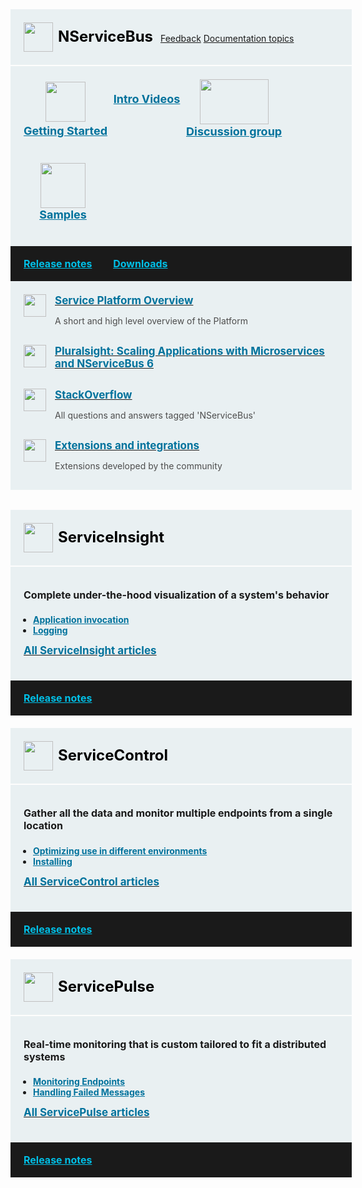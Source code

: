 <style>
.productlink {
    font-size: 24px;
    font-weight: bold;
    color: black;
    margin: 8px;
    display: inline-block;
}
.block.black a,
.block.middle a,
.productcolumn a {
  color: inherit;
}
.block {
  width: 100%;
  background-color: rgb(233, 240, 242);
  padding: 21px;
  margin-bottom: 2px;
  display: inline-block;
}
.block.top img,
.productcolumn img {
  float: left;
}
.block.black img {
  float: inherit;
}
.block.middle .ic {
  min-width: 25%;
  float: left;
  text-align: center;
  font-size: 18px;
  font-weight: bold;
  color: rgb(0, 114, 156);
}
.block.black {
  margin-top: -2px;
  margin-bottom: 0px;
  width: 100%;
  clear: both;
  background-color: rgb(26, 26, 26);
  font-size: 16px;
  font-weight: bold;
  padding-top: 13px;
  padding-bottom: 13px;
  line-height: 30px;
}
span.blue {
  color: rgb(0, 191, 230);
  padding-right: 30px;
  display: inline-block;
}
.block.black span img {
  padding-left: 0px;
  padding-right: 5px;
  margin-top: -3px;
}
.productcolumn .black {
  font-size: 14px;
}
.block h3 {
  font-weight: bold;
  font-size: 17px !important;
  margin-top: 0px;
  margin-bottom: 0px;
  color: rgb(0, 114, 156);
}
.block h4 {
  font-size: 16px !important;
  font-weight: bold;
  margin-top: 0px;
}
.block p {
  font-size: 14px;
  color: rgb(77, 77, 77);
}

.block.resources .col-xs-6 img,
.block.resources .col-sm-6 img,
.block.resources .col-md-6 img {
  float: left;
  margin: 0px 13px 0px 0px;
}
.productcolumn {
  margin-right: 2%;
  float: left;
}
.productcolumn.header {
  margin-top: 2%;
}
.productcolumn.last {
  margin-right: 0px;
}
.productcolumnc {
  overflow: hidden;
  clear: both;
}
.productcolumnc .productcolumn {
  padding-bottom: 1000px;
  margin-bottom: -1000px;
}
.productcolumnc ul {
  list-style: none;
  margin-left: 0px;
  padding-left: 0px;
}
.productcolumnc li {
  color: rgb(0, 114, 156) !important;
  font-size: 14px;
  font-weight: bold;
  padding-bottom: 7px;
}
.mainicon{
  font-size: 67px;
}
#new-user-quickstart-alert {
    display: none !important;
}

.products {
  margin-top: 30px;
}

.products .col-xs-12.col-md-4 {
  padding: 0;
}

.products .col-xs-12.col-md-4:nth-child(2) {
  padding: 0 15px;
}

.products .col-xs-12.col-md-4 ul {
  padding-left: 15px;
}

.products .col-xs-12.col-md-4 ul a {
  color: rgb(0, 114, 156);
  font-weight: bold;
}

.productcolumn {
  height: 230px;
}

@media (max-width: 992px) {

  .block.middle {
    padding-bottom: 0;
  }

  .block.middle .ic {
    margin-bottom: 40px;
  }

  .col-md-12.block.resources {
    padding-bottom: 0;
  }

  .resources .col-xs-6, .resources .col-sm-6 {
    margin-bottom: 30px;
  }
  
  .resources .col-xs-6 p, .resources .col-sm-6 p, .resources .col-xs-6 h3, .resources .col-sm-6 h3 {
    padding-left: 50px;
  }
  .products .col-xs-12.col-md-4 {
    margin-bottom: 20px;
  }
  .products .col-xs-12.col-md-4:nth-child(2) {
    padding: 0;
  }
  .productcolumn {
    height: initial;
  }
}

@media (max-width: 517px) {
  span.pull-right {
    float: initial !important;    
  }

  span.pull-right a {
    margin-top: 20px;
    width: 100%;
  }
}
</style>
<div class="row">
<div class="col-md-12 block top clearfix">
  <a href="/nservicebus/"><img src="/content/images/menu/nservicebus-icon.svg" width="47" height="47"><span class="productlink">NServiceBus</span></a>
  <span class="pull-right">
    <a class="btn btn-info btn-lg hidden-sm hidden-xs" href="https://github.com/Particular/docs.particular.net/issues/new" target="_blank"><em class="glyphicon glyphicon-comment"></em> Feedback</a>
    <a type="button" class="btn btn-primary btn-lg" href="/nservicebus/">Documentation topics</a>
  </span>
</div>
</div>
<div class="row">
<div class="block middle">
  <div class="ic col-xs-12 col-sm-6 col-md-3">
    <a href="/get-started/" onclick="trackGetStartedCTAFromHome()">
      <img src="/content/images/menu/getting-started-icon.svg" height="64" width="64" style="margin: 4px 0;" /><br>Getting Started
    </a>
  </div>
  <div class="ic col-xs-12 col-sm-6 col-md-3">
    <a href="https://particular.net/videos">
      <i class="glyphicon glyphicon-film mainicon"></i><br>Intro Videos
    </a>
  </div>
  <div class="ic col-xs-12 col-sm-6 col-md-3">
    <a href="https://discuss.particular.net">
      <img src="/content/images/discussiongroup_v1.svg" style="height:72px; width: 110px; margin-bottom: 1px;"><br>Discussion group
    </a>
  </div>
  <div class="ic col-xs-12 col-sm-6 col-md-3">
    <a href="/samples/" class="rarr">
      <img src="/content/images/menu/samples-icon.svg" height="72" width="72"/><br>Samples
    </a>
  </div>
</div>
</div>
<div class="row">
<div class="col-md-12 block black">
  <span class="blue"><a href="https://github.com/Particular/NServiceBus/releases"><span class="glyphicon glyphicon-calendar"></span> Release notes</a></span>
  <span class="blue">
<a href="https://particular.net/downloads"><span class="glyphicon glyphicon-download"></span> Downloads</a>
</span>
</div>
</div>
<div class="row">
<div class="col-md-12 block resources">
  <div class="row">
    <div class="col-xs-12 col-sm-6">
      <a href="/platform/">
        <img src="/content/images/particular_v1.svg" width="36" height="36"/>
        <h3>Service Platform Overview</h3>
      </a>
      <p>A short and high level overview of the Platform</p>
    </div>
    <div class="col-xs-12 col-sm-6">
      <a href="https://www.pluralsight.com/courses/microservices-nservicebus6-scaling-applications">
        <img src="/home/pluralsight_v1.svg" width="36" height="36">
        <h3>Pluralsight: Scaling Applications with Microservices and NServiceBus 6</h3>
      </a>
    </div>
  </div>
  <div class="row">
    <div class="col-xs-12 col-sm-6">
      <a href="https://stackoverflow.com/questions/tagged/nservicebus">
        <img src="/home/stackoverflow_v1.svg" width="36" height="36">
        <h3>StackOverflow</h3>
      </a>
      <p>All questions and answers tagged 'NServiceBus'</p>
    </div>
    <div class="col-xs-12 col-sm-6">
      <a href="/nservicebus/community/">
        <img src="/home/extensions_v1.svg" width="36" height="36">
        <h3>Extensions and integrations</h3>
      </a>
      <p>Extensions developed by the community</p>
    </div>
  </div>
</div>
</div>


<div class="row products">

  <div class="col-xs-12 col-md-4">
    <div class="block top">
      <a href="/serviceinsight/"><img src="/content/images/menu/serviceinsight-icon.svg" width="47" height="47"><span class="productlink">ServiceInsight</span></a>
      <div style="clear: both"></div>
    </div>
    <div class="productcolumn block">
      <p></p>
      <h4>Complete under-the-hood visualization of a system's behavior</h4>
      <p></p>
      <ul>
        <li><a href="/serviceinsight/application-invocation.md">Application invocation</a></li>
        <li><a href="/serviceinsight/logging.md">Logging</a></li>
      </ul>
      <a href="/serviceinsight/"><h3>All ServiceInsight articles</h3></a><br/>
      <div style="clear: both"></div>
    </div>
    <div class="block black">
      <span class="blue"><a href="https://github.com/Particular/ServiceInsight/releases"><span class="glyphicon glyphicon-calendar"></span> Release notes</a></span>
    </div>
  </div>


  <div class="col-xs-12 col-md-4">
    <div class="block top">
      <a href="/servicecontrol/"><img src="/content/images/menu/servicecontrol-icon.svg" width="47" height="47"><span class="productlink">ServiceControl</span></a>
      <div style="clear: both"></div>
    </div>
    <div class="productcolumn block">
      <p></p>
      <h4>Gather all the data and monitor multiple endpoints from a single location</h4>
      <p></p>
      <ul>
        <li><a href="/servicecontrol/servicecontrol-in-practice.md">Optimizing use in different environments</a></li>
        <li><a href="/servicecontrol/installation.md">Installing</a></li>
      </ul>
      <a href="/servicecontrol/"><h3>All ServiceControl articles</h3></a><br/>
      <div style="clear: both"></div>
    </div>
    <div class="block black">
      <span class="blue"><a href="https://github.com/Particular/ServiceControl/releases"><span class="glyphicon glyphicon-calendar"></span> Release notes</a></span>
    </div>
  </div>




  <div class="col-xs-12 col-md-4">
    <div class="block top">
      <a href="/servicepulse/"><img src="/content/images/menu/servicepulse-icon.svg" width="47" height="47"><span class="productlink">ServicePulse</span></a>
      <div style="clear: both"></div>
    </div>
    <div class="productcolumn last block">
      <p></p>
      <h4>Real-time monitoring that is custom tailored to fit a distributed systems</h4>
      <p></p>
      <ul>
        <li><a href="/monitoring/metrics/in-servicepulse.md">Monitoring Endpoints</a></li>
        <li><a href="/servicepulse/intro-failed-messages.md">Handling Failed Messages</a></li>
      </ul>
      <a href="/servicepulse/"><h3>All ServicePulse articles</h3></a><br/>
      <div style="clear: both"></div>
    </div>
    <div class="block black">
      <span class="blue"><a href="https://github.com/Particular/ServicePulse/releases"><span class="glyphicon glyphicon-calendar"></span> Release notes</a></span>
    </div>
  </div>

</div>
